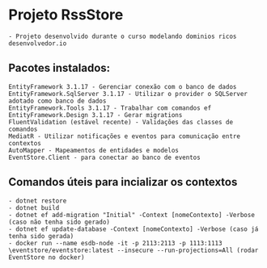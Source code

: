 # Projeto RssStore
    - Projeto desenvolvido durante o curso modelando dominios ricos desenvolvedor.io

## Pacotes instalados:
    EntityFramework 3.1.17 - Gerenciar conexão com o banco de dados
    EntityFramework.SqlServer 3.1.17 - Utilizar o provider o SQLServer adotado como banco de dados
    EntityFramework.Tools 3.1.17 - Trabalhar com comandos ef
    EntityFramework.Design 3.1.17 - Gerar migrations
    FluentValidation (estável recente) - Validações das classes de comandos
    MediatR - Utilizar notificações e eventos para comunicação entre contextos
    AutoMapper - Mapeamentos de entidades e modelos
    EventStore.Client - para conectar ao banco de eventos

## Comandos úteis para incializar os contextos
    - dotnet restore
    - dotnet build
    - dotnet ef add-migration "Initial" -Context [nomeContexto] -Verbose (caso não tenha sido gerado)
    - dotnet ef update-database -Context [nomeContexto] -Verbose (caso já tenha sido gerada)
    - docker run --name esdb-node -it -p 2113:2113 -p 1113:1113 \eventstore/eventstore:latest --insecure --run-projections=All (rodar EventStore no docker)